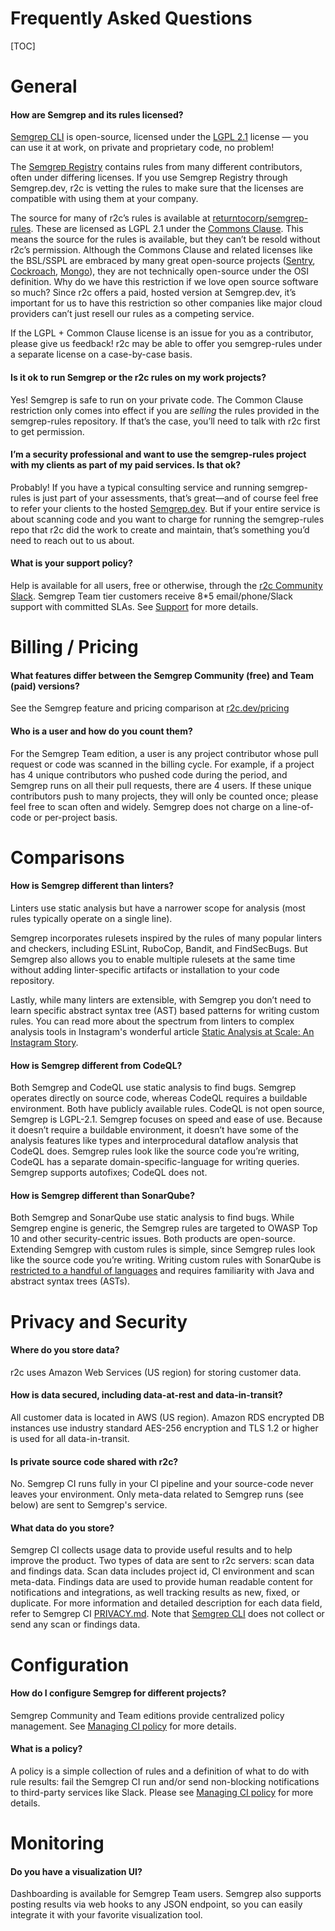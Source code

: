 # Frequently Asked Questions

[TOC]

# General

#### How are Semgrep and its rules licensed?
[Semgrep CLI](https://github.com/returntocorp/semgrep) is open-source, licensed under the [LGPL 2.1](https://tldrlegal.com/license/gnu-lesser-general-public-license-v2.1-(lgpl-2.1)) license — you can use it at work, on private and proprietary code, no problem!
    
The [Semgrep Registry](https://semgrep.dev/explore) contains rules from many different contributors, often under differing licenses. If you use Semgrep Registry through Semgrep.dev, r2c is vetting the rules to make sure that the licenses are compatible with using them at your company.

The source for many of r2c’s rules is available at [returntocorp/semgrep-rules](https://github.com/returntocorp/semgrep-rules/). These are licensed as LGPL 2.1 under the [Commons Clause](https://commonsclause.com/). This means the source for the rules is available, but they can’t be resold without r2c’s permission. Although the Commons Clause and related licenses like the BSL/SSPL are embraced by many great open-source projects ([Sentry](https://blog.sentry.io/2019/11/06/relicensing-sentry/), [Cockroach](https://www.cockroachlabs.com/blog/oss-relicensing-cockroachdb/), [Mongo](https://www.mongodb.com/licensing/server-side-public-license/faq)), they are not technically open-source under the OSI definition. Why do we have this restriction if we love open source software so much? Since r2c offers a paid, hosted version at Semgrep.dev, it’s important for us to have this restriction so other companies like major cloud providers can’t just resell our rules as a competing service.

If the LGPL + Common Clause license is an issue for you as a contributor, please give us feedback! r2c may be able to offer you semgrep-rules under a separate license on a case-by-case basis.

#### Is it ok to run Semgrep or the r2c rules on my work projects?
Yes! Semgrep is safe to run on your private code. The Common Clause restriction only comes into effect if you are *selling* the rules provided in the semgrep-rules repository. If that’s the case, you’ll need to talk with r2c first to get permission.

#### I’m a security professional and want to use the semgrep-rules project with my clients as part of my paid services. Is that ok?
Probably! If you have a typical consulting service and running semgrep-rules is just part of your assessments, that’s great—and of course feel free to refer your clients to the hosted [Semgrep.dev](https://semgrep.dev/). But if your entire service is about scanning code and you want to charge for running the semgrep-rules repo that r2c did the work to create and maintain, that’s something you’d need to reach out to us about.


#### What is your support policy?
Help is available for all users, free or otherwise, through the [r2c Community Slack](https://r2c.dev/slack). Semgrep Team tier customers receive 8\*5 email/phone/Slack support with committed SLAs. See [Support](support.md) for more details.

# Billing / Pricing

#### What features differ between the Semgrep Community (free) and Team (paid) versions?
See the Semgrep feature and pricing comparison at [r2c.dev/pricing](https://r2c.dev/pricing)

#### Who is a user and how do you count them?
For the Semgrep Team edition, a user is any project contributor whose pull request or code was scanned in the billing cycle. For example, if a project has 4 unique contributors who pushed code during the period, and Semgrep runs on all their pull requests, there are 4 users. If these unique contributors push to many projects, they will only be counted once; please feel free to scan often and widely. Semgrep does not charge on a line-of-code or per-project basis. 

# Comparisons

#### How is Semgrep different than linters?
Linters use static analysis but have a narrower scope for analysis (most rules typically operate on a single line).

Semgrep incorporates rulesets inspired by the rules of many popular linters and checkers, including ESLint, RuboCop, Bandit, and FindSecBugs. But Semgrep also allows you to enable multiple rulesets at the same time without adding linter-specific artifacts or installation to your code repository.

Lastly, while many linters are extensible, with Semgrep you don’t need to learn specific abstract syntax tree (AST) based patterns for writing custom rules. You can read more about the spectrum from linters to complex analysis tools in Instagram's wonderful article [Static Analysis at Scale: An Instagram Story](https://instagram-engineering.com/static-analysis-at-scale-an-instagram-story-8f498ab71a0c).

#### How is Semgrep different from CodeQL?
Both Semgrep and CodeQL use static analysis to find bugs. Semgrep operates directly on source code, whereas CodeQL requires a buildable environment. Both have publicly available rules. CodeQL is not open source, Semgrep is LGPL-2.1. Semgrep focuses on speed and ease of use. Because it doesn’t require a buildable environment, it doesn’t have some of the analysis features like types and interprocedural dataflow analysis that CodeQL does. Semgrep rules look like the source code you’re writing, CodeQL has a separate domain-specific-language for writing queries. Semgrep supports autofixes; CodeQL does not.

#### How is Semgrep different than SonarQube?
Both Semgrep and SonarQube use static analysis to find bugs. While Semgrep engine is generic, the Semgrep rules are targeted to OWASP Top 10 and other security-centric issues. Both products are open-source. Extending Semgrep with custom rules is simple, since Semgrep rules look like the source code you’re writing. Writing custom rules with SonarQube is [restricted to a handful of languages](https://docs.sonarqube.org/latest/extend/adding-coding-rules/) and requires familiarity with Java and abstract syntax trees (ASTs).

# Privacy and Security

#### Where do you store data?
r2c uses Amazon Web Services (US region) for storing customer data.

#### How is data secured, including data-at-rest and data-in-transit?
All customer data is located in AWS (US region). Amazon RDS encrypted DB instances use industry standard AES-256 encryption and TLS 1.2 or higher is used for all data-in-transit.

#### Is private source code shared with r2c?
No. Semgrep CI runs fully in your CI pipeline and your source-code never leaves your environment. Only meta-data related to Semgrep runs (see below) are sent to Semgrep's service.

#### What data do you store?
Semgrep CI collects usage data to provide useful results and to help improve the product. Two types of data are sent to r2c servers: scan data and findings data. Scan data includes project id, CI environment and scan meta-data. Findings data are used to provide human readable content for notifications and integrations, as well tracking results as new, fixed, or duplicate. For more information and detailed description for each data field, refer to Semgrep CI [PRIVACY.md](https://github.com/returntocorp/semgrep-action/blob/develop/PRIVACY.md). Note that [Semgrep CLI](https://github.com/returntocorp/semgrep) does not collect or send any scan or findings data.

# Configuration

#### How do I configure Semgrep for different projects?
Semgrep Community and Team editions provide centralized policy management. See [Managing CI policy](managing-policy.md) for more details.

#### What is a policy?
A policy is a simple collection of rules and a definition of what to do with rule results: fail the Semgrep CI run and/or send non-blocking notifications to third-party services like Slack. Please see [Managing CI policy](managing-policy.md) for more details.

# Monitoring

#### Do you have a visualization UI?
Dashboarding is available for Semgrep Team users. Semgrep also supports posting results via web hooks to any JSON endpoint, so you can easily integrate it with your favorite visualization tool.
